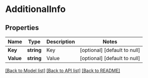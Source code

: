# AdditionalInfo

## Properties
Name | Type | Description | Notes
------------ | ------------- | ------------- | -------------
**Key** | **string** | Key | [optional] [default to null]
**Value** | **string** | Value | [optional] [default to null]

[[Back to Model list]](../README.md#documentation-for-models) [[Back to API list]](../README.md#documentation-for-api-endpoints) [[Back to README]](../README.md)

